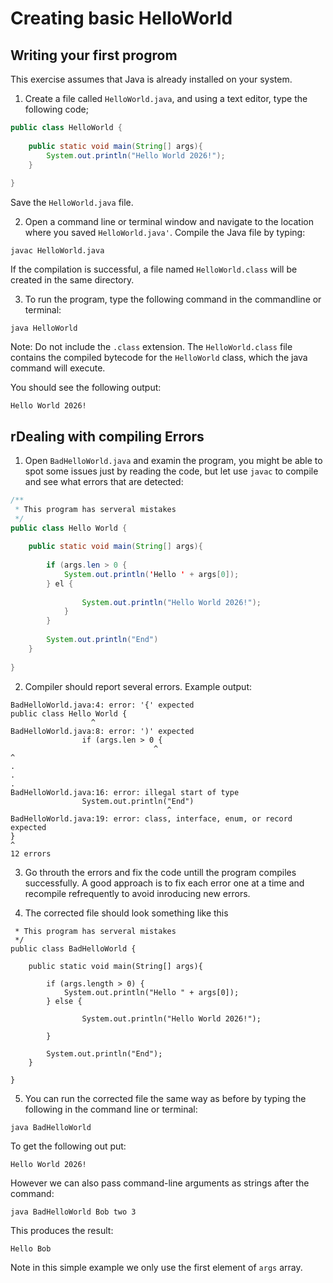 # Creating basic HelloWorld

## Writing your first progrom

This exercise assumes that Java is already installed on your system.

1. Create a file called `HelloWorld.java`, and using a text editor, type the following code;

```java
public class HelloWorld {
	
	public static void main(String[] args){
		System.out.println("Hello World 2026!");
	}
	
}
```


Save the `HelloWorld.java` file.

2. Open a command line or terminal window and navigate to the location where you saved `HelloWorld.java'`. Compile the Java file by typing:
```
javac HelloWorld.java
```

If the compilation is successful, a file named `HelloWorld.class` will be created in the same directory.

3. To run the program, type the following command in the commandline or terminal:
```
java HelloWorld
```

Note: Do not include the `.class` extension. The `HelloWorld.class` file contains the compiled bytecode for the `HelloWorld` class, which the java command will execute.

You should see the following output:
```
Hello World 2026!
```


## rDealing with compiling Errors

1. Open `BadHelloWorld.java` and examin the program, you might be able to spot some issues just by reading the code, 
but let use `javac` to compile and see what errors that are detected:

```java
/**
 * This program has serveral mistakes
 */
public class Hello World {
	
	public static void main(String[] args){
		
		if (args.len > 0 {
			System.out.println('Hello ' + args[0]);
		} el {
			
				System.out.println("Hello World 2026!");
			}
		}
		
		System.out.println("End")
	}
	
}
```

2. Compiler should report several errors. Example output:
```
BadHelloWorld.java:4: error: '{' expected
public class Hello World {
                  ^
BadHelloWorld.java:8: error: ')' expected
                if (args.len > 0 {
                                ^                                           ^
.
.
.
BadHelloWorld.java:16: error: illegal start of type
                System.out.println("End")
                                   ^
BadHelloWorld.java:19: error: class, interface, enum, or record expected
}
^
12 errors
```

3. Go throuth the errors and fix the code untill the program compiles successfully. 
A good approach is to fix each error one at a time and recompile refrequently to avoid inroducing new errors.

4. The corrected file should look something like this

```java/**
 * This program has serveral mistakes
 */
public class BadHelloWorld {
	
	public static void main(String[] args){
		
		if (args.length > 0) {
			System.out.println("Hello " + args[0]);
		} else {
			
				System.out.println("Hello World 2026!");
			
		}
		
		System.out.println("End");
	}
	
}
```

5. You can run the corrected file the same way as before by typing the following in the command line or terminal:

```
java BadHelloWorld
```

To get the following out put:

```
Hello World 2026!
```

However we can also pass command-line arguments as strings after the command:

```
java BadHelloWorld Bob two 3
```
This produces the result: 
```
Hello Bob
```
Note in this simple example we only use the first element of `args` array.